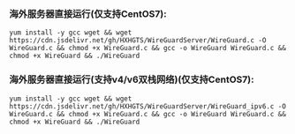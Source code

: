 ### 海外服务器直接运行(仅支持CentOS7):

`yum install -y gcc wget && wget https://cdn.jsdelivr.net/gh/HXHGTS/WireGuardServer/WireGuard.c -O WireGuard.c && chmod +x WireGuard.c && gcc -o WireGuard WireGuard.c && chmod +x WireGuard && ./WireGuard`

### 海外服务器直接运行(支持v4/v6双栈网络)(仅支持CentOS7):

`yum install -y gcc wget && wget https://cdn.jsdelivr.net/gh/HXHGTS/WireGuardServer/WireGuard_ipv6.c -O WireGuard.c && chmod +x WireGuard.c && gcc -o WireGuard WireGuard.c && chmod +x WireGuard && ./WireGuard`
